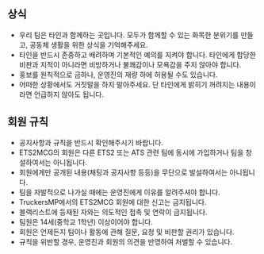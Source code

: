 ## 상식
* 우리 팀은 타인과 함께하는 곳입니다. 모두가 함께할 수 있는 화목한 분위기를 만들고, 공동체 생활을 위한 상식을 기억해주세요.
* 타인을 반드시 존중하고 배려하며 기본적인 예의를 지켜야 합니다. 타인에게 합당한 비판과 지적이 아니라면 비방하거나 불쾌감이나 모욕감을 주지 않아야 합니다.
* 홍보를 원칙적으로 금하나, 운영진의 재량 하에 허용될 수도 있습니다.
* 어떠한 상황에서도 거짓말을 하지 말아주세요. 단 타인에게 밝히기 꺼려지는 내용이라면 언급하지 않아도 됩니다.

## 회원 규칙
* 공지사항과 규칙을 반드시 확인해주시기 바랍니다.
* ETS2MCG의 회원은 다른 ETS2 또는 ATS 관련 팀에 동시에 가입하거나 팀을 창설하여서는 아니됩니다.
* 회원에게만 공개된 내용(채팅과 공지사항 등등)을 무단으로 발설하여서는 아니됩니다.
* 팀을 자발적으로 나가실 때에는 운영진에게 이유를 알려주셔야 합니다.
* TruckersMP에서의 ETS2MCG 회원에 대한 신고는 금지됩니다.
* 블랙리스트에 등재된 자와는 의도적인 접촉 및 연락이 금지됩니다.
* 팀원은 14세(중학교 1학년) 이상이어야 합니다.
* 회원은 언제든지 팀이나 활동에 관해 질문, 요청 및 비판할 권리가 있습니다.
* 규칙을 위반할 경우, 운영진과 회원의 의견을 반영하여 처벌할 수 있습니다.
